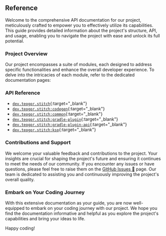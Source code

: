 ## Reference

Welcome to the comprehensive API documentation for our project, meticulously crafted to empower you
to effectively utilize its capabilities. This guide provides detailed information about the
project's structure, API, and usage, enabling you to navigate the project with ease and unlock its
full potential.

### Project Overview

Our project encompasses a suite of modules, each designed to address specific functionalities and
enhance the overall developer experience. To delve into the intricacies of each module, refer to the
dedicated documentation pages:

### API Reference

* [`dev.teogor.stitch`](../html/){:target="_blank"}
* [`dev.teogor.stitch:codegen`](../html/codegen){:target="_blank"}
* [`dev.teogor.stitch:common`](../html/common){:target="_blank"}
* [`dev.teogor.stitch:gradle-plugin`](../html/gradle-plugin){:target="_blank"}
* [`dev.teogor.stitch:gradle-plugin-api`](../html/gradle-plugi-api){:target="_blank"}
* [`dev.teogor.stitch:ksp`](../html/ksp){:target="_blank"}

### Contributions and Support

We welcome your valuable feedback and contributions to the project. Your insights are crucial for
shaping the project's future and ensuring it continues to meet the needs of our community. If you
encounter any issues or have questions, please feel free to raise them on
the [GitHub Issues 🔗](https://github.com/teogor/stitch/issues) page. Our team is dedicated to
assisting you and continuously improving the project's overall quality.

### Embark on Your Coding Journey

With this extensive documentation as your guide, you are now well-equipped to embark on your coding
journey with our project. We hope you find the documentation informative and helpful as you explore
the project's capabilities and bring your ideas to life.

Happy coding!

